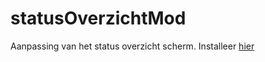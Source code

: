 # statusOverzichtMod
 Aanpassing van het status overzicht scherm.
 Installeer [hier](https://github.com/MisteryMan/statusOverzichtMod/raw/master/statusOverviewViewChange.user.js)
